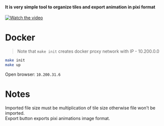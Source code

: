 #### It is very simple tool to organize tiles and export animation in pixi format


[![Watch the video](https://imgur.com/1bbcf1u.png)](https://drive.google.com/file/d/1IyqJyI2AYfgET1d3PO8sG-NI4oaGhCnP/view?usp=sharing)

# Docker

> Note that `make init` creates docker proxy network with IP - 10.200.0.0

```sh
make init
make up
```

Open browser: `10.200.31.6`

# Notes
Imported file size must be multiplication of tile size otherwise file won't be imported.\
Export button exports pixi animations image format.
